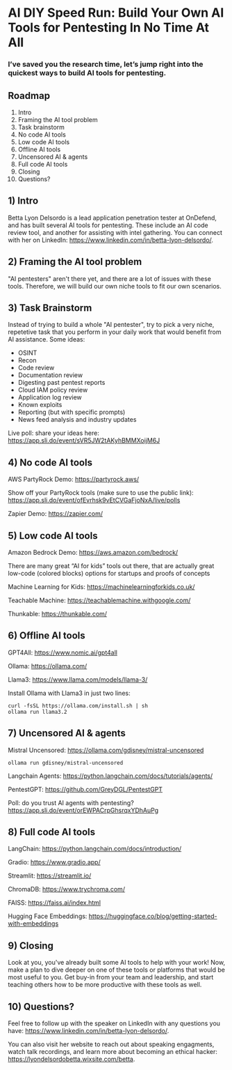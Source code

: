 # AI DIY Speed Run: Build Your Own AI Tools for Pentesting In No Time At All
### I’ve saved you the research time, let’s jump right into the quickest ways to build AI tools for pentesting.

## Roadmap
1. Intro
2. Framing the AI tool problem
3. Task brainstorm
4. No code AI tools
5. Low code AI tools
6. Offline AI tools
7. Uncensored AI & agents
8. Full code AI tools
9. Closing
10. Questions?

## 1) Intro
Betta Lyon Delsordo is a lead application penetration tester at OnDefend, and has built several AI tools for pentesting. These include an AI code review tool, and another for assisting with intel gathering. You can connect with her on LinkedIn: https://www.linkedin.com/in/betta-lyon-delsordo/.

## 2) Framing the AI tool problem
"AI pentesters" aren't there yet, and there are a lot of issues with these tools. Therefore, we will build our own niche tools to fit our own scenarios. 

## 3) Task Brainstorm
Instead of trying to build a whole "AI pentester", try to pick a very niche, repetetive task that you perform in your daily work that would benefit from AI assistance. 
Some ideas:
- OSINT
- Recon
- Code review
- Documentation review
- Digesting past pentest reports
- Cloud IAM policy review
- Application log review
- Known exploits
- Reporting (but with specific prompts)
- News feed analysis and industry updates

Live poll: share your ideas here: https://app.sli.do/event/sVR5JW2tAKyhBMMXoijM6J

## 4) No code AI tools

AWS PartyRock Demo: https://partyrock.aws/

Show off your PartyRock tools (make sure to use the public link): https://app.sli.do/event/ofEvrhsk9vEtCVGaFjoNxA/live/polls

Zapier Demo: https://zapier.com/

## 5) Low code AI tools

Amazon Bedrock Demo: https://aws.amazon.com/bedrock/

There are many great “AI for kids” tools out there, that are actually great low-code (colored blocks) options for startups and proofs of concepts

Machine Learning for Kids: https://machinelearningforkids.co.uk/

Teachable Machine:  https://teachablemachine.withgoogle.com/

Thunkable: https://thunkable.com/

## 6) Offline AI tools

GPT4All: https://www.nomic.ai/gpt4all

Ollama: https://ollama.com/

Llama3: https://www.llama.com/models/llama-3/

Install Ollama with Llama3 in just two lines:

```
curl -fsSL https://ollama.com/install.sh | sh
ollama run llama3.2
```

## 7) Uncensored AI & agents

Mistral Uncensored: https://ollama.com/gdisney/mistral-uncensored

```
ollama run gdisney/mistral-uncensored
```

Langchain Agents: https://python.langchain.com/docs/tutorials/agents/

PentestGPT: https://github.com/GreyDGL/PentestGPT 

Poll: do you trust AI agents with pentesting? https://app.sli.do/event/orEWPACrpGhsrqxYDhAuPg


## 8) Full code AI tools

LangChain: https://python.langchain.com/docs/introduction/

Gradio: https://www.gradio.app/

Streamlit: https://streamlit.io/

ChromaDB: https://www.trychroma.com/

FAISS: https://faiss.ai/index.html

Hugging Face Embeddings: https://huggingface.co/blog/getting-started-with-embeddings

## 9) Closing
Look at you, you've already built some AI tools to help with your work! Now, make a plan to dive deeper on one of these tools or platforms that would be most useful to you. Get buy-in from your team and leadership, and start teaching others how to be more productive with these tools as well. 

## 10) Questions?
Feel free to follow up with the speaker on LinkedIn with any questions you have: https://www.linkedin.com/in/betta-lyon-delsordo/.

You can also visit her website to reach out about speaking engagments, watch talk recordings, and learn more about becoming an ethical hacker: https://lyondelsordobetta.wixsite.com/betta.
